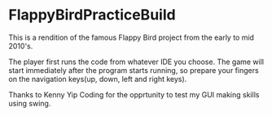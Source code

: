 # FlappyBirdPracticeBuild
This is a rendition of the famous Flappy Bird project from the early to mid 2010's.

The player first runs the code from whatever IDE you choose. The game will start immediately after the program starts running, so prepare your fingers on the navigation keys(up, down, left and right keys).

Thanks to Kenny Yip Coding for the opprtunity to test my GUI making skills using swing.
